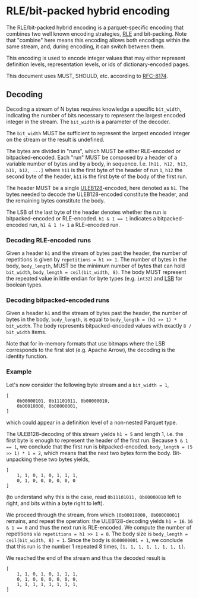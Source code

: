 <!--
  - Licensed to the Apache Software Foundation (ASF) under one
  - or more contributor license agreements.  See the NOTICE file
  - distributed with this work for additional information
  - regarding copyright ownership.  The ASF licenses this file
  - to you under the Apache License, Version 2.0 (the
  - "License"); you may not use this file except in compliance
  - with the License.  You may obtain a copy of the License at
  -
  -   http://www.apache.org/licenses/LICENSE-2.0
  -
  - Unless required by applicable law or agreed to in writing,
  - software distributed under the License is distributed on an
  - "AS IS" BASIS, WITHOUT WARRANTIES OR CONDITIONS OF ANY
  - KIND, either express or implied.  See the License for the
  - specific language governing permissions and limitations
  - under the License.
  -->

# RLE/bit-packed hybrid encoding

The RLE/bit-packed hybrid encoding is a parquet-specific encoding that combines
two well known encoding strategies, [RLE](https://en.wikipedia.org/wiki/Run-length_encoding)
and bit-packing. Note that "combine" here means this encoding allows both encodings
within the same stream, and, during encoding, it can switch between them.

This encoding is used to encode integer values that may either represent definition levels,
representation levels, or ids of dictionary-encoded pages.

This document uses MUST, SHOULD, etc. according to [RFC-8174](https://tools.ietf.org/html/rfc8174).

## Decoding

Decoding a stream of N bytes requires knowledge a specific `bit_width`, indicating the number of
bits necessary to represent the largest encoded integer in the stream.
The `bit_width` is a parameter of the decoder.

The `bit_width` MUST be sufficient to represent the largest encoded integer on the
stream or the result is undefined.

The bytes are divided in "runs", which MUST be either RLE-encoded or bitpacked-encoded.
Each "run" MUST be composed by a header of a variable number of bytes and by a body, in sequence.
I.e. `[h11, h12, h13, b11, b12, ...]` where `h11` is the first byte of the header
of run `1`, `h12` the second byte of the header, `b11` is the first byte of the body of the first run.

The header MUST be a single [ULEB128](https://en.wikipedia.org/wiki/LEB128#Unsigned_LEB128)-encoded,
here denoted as `h1`. The bytes needed to decode the ULEB128-encoded constitute the header,
and the remaining bytes constitute the body.

The LSB of the last byte of the header denotes whether the run is bitpacked-encoded
or RLE-encoded. `h1 & 1 == 1` indicates a bitpacked-encoded run, `h1 & 1 != 1` a RLE-encoded run.

### Decoding RLE-encoded runs

Given a header `h1` and the stream of bytes past the header, the number of repetitions
is given by `repetitions = h1 >> 1`. The number of bytes in the body, `body_length`,
MUST be the minimum number of bytes that can hold `bit_width`, `body_length = ceil(bit_width, 8)`.
The body MUST represent the repeated value in little endian for byte types (e.g. `int32`) and
[LSB](https://en.wikipedia.org/wiki/Bit_numbering#Least_significant_bit) for boolean types.

### Decoding bitpacked-encoded runs

Given a header `h1` and the stream of bytes past the header, the number of bytes
in the body, `body_length`, is equal to `body_length = (h1 >> 1) * bit_width`.
The body represents bitpacked-encoded values with exactly `8 / bit_width` items.

Note that for in-memory formats that use bitmaps where the LSB corresponds
to the first slot (e.g. Apache Arrow), the decoding is the identity function.

### Example

Let's now consider the following byte stream and a `bit_width = 1`,

```
[
    0b00000101, 0b11101011, 0b00000010,
    0b00010000, 0b00000001,
]
```

which could appear in a definition level of a non-nested Parquet type.

The ULEB128-decoding of this stream yields `h1 = 5` and length 1, i.e. the
first byte is enough to represent the header of the first run. Because `5 & 1 == 1`,
we conclude that the first run is bitpacked-encoded. `body_length = (5 >> 1) * 1 = 2`,
which means that the next two bytes form the body. Bit-unpacking these two
bytes yields,

```
[
    1, 1, 0, 1, 0, 1, 1, 1, 
    0, 1, 0, 0, 0, 0, 0, 0
]
```

(to understand why this is the case, read `0b11101011, 0b00000010` left to right,
and bits within a byte right to left).

We proceed through the stream, from which `[0b00010000, 0b00000001]` remains,
and repeat the operation: the ULEB128-decoding yields `h1 = 16`. `16 & 1 == 0`
and thus the next run is RLE-encoded. We compute the number of repetitions
via `repetitions = h1 >> 1 = 8`. The body size is `body_length = ceil(bit_width, 8) = 1`.
Since the body is `0b00000001 = 1`, we conclude that this run is the number 1 repeated 8 times,
`[1, 1, 1, 1, 1, 1, 1, 1]`.

We reached the end of the stream and thus the decoded result is

```
[
    1, 1, 0, 1, 0, 1, 1, 1, 
    0, 1, 0, 0, 0, 0, 0, 0,
    1, 1, 1, 1, 1, 1, 1, 1,
]
```
